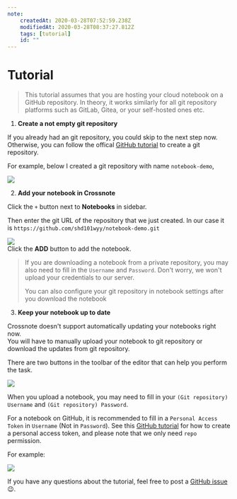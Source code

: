 ```yaml
---
note:
    createdAt: 2020-03-28T07:52:59.238Z
    modifiedAt: 2020-03-28T08:37:27.812Z
    tags: [tutorial]
    id: ""
---
```

# Tutorial

> This tutorial assumes that you are hosting your cloud notebook on a GitHub repository. 
> In theory, it works similarly for all git repository platforms such as GitLab, Gitea, or your self-hosted ones etc.  

1. **Create a not empty git repository**

If you already had an git repository, you could skip to the next step now.
Otherwise, you can follow the offical [GitHub tutorial](https://help.github.com/en/github/getting-started-with-github/create-a-repo) to create a git repository.
   
For example, below I created a git repository with name `notebook-demo`, 
   
![](https://i.loli.net/2020/03/28/nuEUtBbsKl8pIZS.png)  

  2. **Add your notebook in Crossnote**
    
Click the `+` button next to **Notebooks** in sidebar.
 
Then enter the git URL of the repository that we just created. In our case it is `https://github.com/shd101wyy/notebook-demo.git`

![](https://i.loli.net/2020/03/28/caiW3BjOUmIxCy1.png)  
Click the **ADD** button to add the notebook.  
   
>If you are downloading a notebook from a private repository, you may also need to fill in the `Username` and `Password`. Don't worry, we won't upload your credentials to our server.
>
>You can also configure your git repository in notebook settings after you download the notebook 
    
3. **Keep your notebook up to date**

Crossnote doesn't support automatically updating your notebooks right now.  
You will have to manually upload your notebook to git repository or download the updates from git repository.  

There are two buttons in the toolbar of the editor that can help you perform the task.

![](https://i.loli.net/2020/03/28/UPgbTWtAsnDHurd.png)  

When you upload a notebook, you may need to fill in your `(Git repository) Username` and `(Git repository) Password`. 

For a notebook on GitHub, it is recommended to fill in a `Personal Access Token` in  `Username` (Not in `Password`).  See this [GitHub tutorial](https://help.github.com/en/github/authenticating-to-github/creating-a-personal-access-token-for-the-command-line) for how to create a personal access token, and please note that we only need `repo` permission. 

For example:

![](https://i.loli.net/2020/03/28/i43xKVZEQwptc56.png)  

If you have any questions about the tutorial, feel free to post a [GitHub issue](https://github.com/0xGG/crossnote/issues)😉.




   
    


